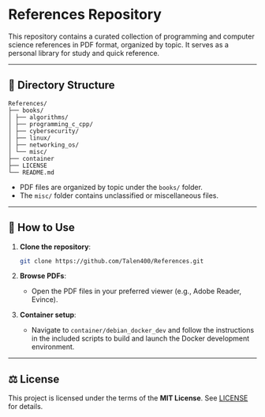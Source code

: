 # References Repository

This repository contains a curated collection of programming and computer science references in PDF format, organized by topic. It serves as a personal library for study and quick reference.

---

## 📂 Directory Structure

```
References/
├── books/
│ ├── algorithms/
│ ├── programming_c_cpp/
│ ├── cybersecurity/
│ ├── linux/
│ ├── networking_os/
│ └── misc/
├── container
├── LICENSE
└── README.md
```

- PDF files are organized by topic under the `books/` folder.
- The `misc/` folder contains unclassified or miscellaneous files.

---

## 📖 How to Use

1. **Clone the repository**:

   ```bash
   git clone https://github.com/Talen400/References.git


2. **Browse PDFs**:

   * Open the PDF files in your preferred viewer (e.g., Adobe Reader, Evince).

3. **Container setup**:

   * Navigate to `container/debian_docker_dev` and follow the instructions in the included scripts to build and launch the Docker development environment.

---

## ⚖️ License

This project is licensed under the terms of the **MIT License**. See [LICENSE](LICENSE) for details.

